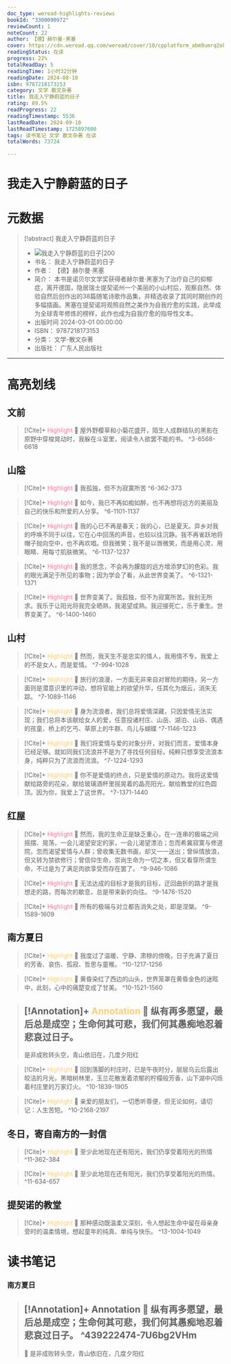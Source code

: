 ```yaml
---
doc_type: weread-highlights-reviews
bookId: "3300090972"
reviewCount: 1
noteCount: 22
author: 【德】赫尔曼·黑塞
cover: https://cdn.weread.qq.com/weread/cover/10/cpplatform_abm9umrq2okc9893no5hly/t7_cpplatform_abm9umrq2okc9893no5hly1710490217.jpg
readingStatus: 在读
progress: 22%
totalReadDay: 5
readingTime: 1小时32分钟
readingDate: 2024-08-10
isbn: 9787218173153
category: 文学 散文杂著
title: 我走入宁静蔚蓝的日子
rating: 89.5%
readProgress: 22
readingTimestamp: 5536
lastReadDate: 2024-09-10
lastReadTimestamp: 1725897600
tags: 读书笔记 文学 散文杂著 在读
totalWords: 73724

---
```


# 我走入宁静蔚蓝的日子

# 元数据
> [!abstract] 我走入宁静蔚蓝的日子
> - ![ 我走入宁静蔚蓝的日子|200](https://cdn.weread.qq.com/weread/cover/10/cpplatform_abm9umrq2okc9893no5hly/t7_cpplatform_abm9umrq2okc9893no5hly1710490217.jpg)
> - 书名： 我走入宁静蔚蓝的日子
> - 作者： 【德】赫尔曼·黑塞
> - 简介： 本书是诺贝尔文学奖获得者赫尔曼·黑塞为了治疗自己的抑郁症，离开德国，隐居瑞士提契诺州一个美丽的小山村后，观察自然、体验自然后创作出的38篇随笔诗歌作品集，并精选收录了其同时期创作的多幅插画。黑塞在提契诺将观照自然之美作为自我疗愈的实践，此举成为全球青年修炼的榜样，此作也成为自我疗愈的指导性文本。
> - 出版时间 2024-03-01 00:00:00
> - ISBN： 9787218173153
> - 分类： 文学-散文杂著
> - 出版社： 广东人民出版社



---

# 高亮划线

## 文前

> [!Cite]+ <span style="color: #ff7898;">Highlight</span>
> 📌 屋外野樱草和小菊花盛开，陌生人成群结队的黑影在原野中穿梭晃动时，我躲在斗室里，阅读令人欲罢不能的书。
> ^3-6568-6618
## 山隘

> [!Cite]+ <span style="color: #ff7898;">Highlight</span>
> 📌 我孤独，但不为寂寞所苦
> ^6-362-373

> [!Cite]+ <span style="color: #ff7898;">Highlight</span>
> 📌 如今，我已不再如痴如醉，也不再想将远方的美丽及自己的快乐和所爱的人分享。
> ^6-1101-1137

> [!Cite]+ <span style="color: #ff7898;">Highlight</span>
> 📌 我的心已不再是春天；我的心，已是夏天。异乡对我的呼唤不同于以往，它在心中回荡的声音，也较以往沉静。我不再雀跃地将帽子抛向空中，也不再欢唱。但我微笑；我不是以唇微笑，而是用心灵、用眼睛、用每寸肌肤微笑。
> ^6-1137-1237

> [!Cite]+ <span style="color: #ff7898;">Highlight</span>
> 📌 我的思念，不会再为朦胧的远方增添梦幻的色彩。我的眼光满足于所见的事物；因为学会了看，从此世界变美了。
> ^6-1321-1371

> [!Cite]+ <span style="color: #ff7898;">Highlight</span>
> 📌 世界变美了。我孤独，但不为寂寞所苦。我别无所求。我乐于让阳光将我完全晒熟，我渴望成熟。我迎接死亡，乐于重生。世界变美了。
> ^6-1400-1460
## 山村

> [!Cite]+ <span style="color: #ffce78;">Highlight</span>
> 📌 然而，我天生不是忠实的情人，我用情不专。我爱上的不是女人，而是爱情。
> ^7-994-1028

> [!Cite]+ <span style="color: #ffce78;">Highlight</span>
> 📌 旅行的浪漫，一方面无非来自对冒险的期待，另一方面则是潜意识里的冲动，想将官能上的欲望升华，任其化为烟云，消失无踪。
> ^7-1089-1146

> [!Cite]+ <span style="color: #ffce78;">Highlight</span>
> 📌 身为流浪者，我们总将爱情深藏，只因爱情无法实现；我们总将本该献给女人的爱，任意投诸村庄、山岳、湖泊、山谷、偶遇的孩童、桥上的乞丐、草原上的牛群、鸟儿与蝴蝶
> ^7-1146-1223

> [!Cite]+ <span style="color: #ffce78;">Highlight</span>
> 📌 我们将爱情与爱的对象分开，对我们而言，爱情本身已经足够。就如同我们流浪并不是为了寻找任何目标，纯粹只想享受流浪本身，纯粹只为了流浪而流浪。
> ^7-1224-1293

> [!Cite]+ <span style="color: #ffce78;">Highlight</span>
> 📌 你不是爱情的终点，只是爱情的原动力。我将这爱情献给路旁的花朵，献给玻璃酒杯里摇晃着的晶亮阳光，献给教堂的红色圆顶。因为你，我爱上了这世界。
> ^7-1371-1440
## 红屋

> [!Cite]+ <span style="color: #ff7898;">Highlight</span>
> 📌 然而，我的生命正是缺乏重心，在一连串的极端之间摇摆、晃荡，一会儿渴望安定的家，一会儿渴望漂泊；忽而希冀寂寞与修道院，忽而渴望爱情与人群；曾收集无数书画，却又一一送出；曾纵情放浪，但又转为禁欲修行；曾信仰生命，崇尚生命为一切之本，但又看穿所谓生命，不过是为了满足肉欲享受而存在罢了。
> ^9-946-1086

> [!Cite]+ <span style="color: #ff7898;">Highlight</span>
> 📌 无法达成的目标才是我的目标，迂回曲折的路才是我想走的路，而每次的歇息，总是带来新的向往。
> ^9-1476-1520

> [!Cite]+ <span style="color: #ff7898;">Highlight</span>
> 📌 所有的极端与对立都告消失之处，即是涅槃。
> ^9-1589-1609
## 南方夏日

> [!Cite]+ <span style="color: #ffce78;">Highlight</span>
> 📌 我度过了温暖、宁静、肃穆的傍晚，日子充满了夏日的芳香、哀伤、孤寂、哲思与童稚。
> ^10-1217-1256

> [!Cite]+ <span style="color: #ffce78;">Highlight</span>
> 📌 黄昏染红了西边的山头，世界笼罩在黄昏金色的迷眩中，此刻，心中的痛楚变成了甘美。
> ^10-1521-1560

> [!Annotation]+ <span style="color: #ffce78;">Annotation</span>
> 📌 纵有再多愿望，最后总是成空；生命何其可悲，我们何其愚痴地忍着悲哀过日子。
> ---
> 是非成败转头空，青山依旧在，几度夕阳红

> [!Cite]+ <span style="color: #ffce78;">Highlight</span>
> 📌 回到落脚的村庄时，已是午夜时分，层层乌云后露出皎洁的月光，黑暗树林里，玉兰花散发着浓郁的柠檬般芳香，山下湖中闪烁着村庄里的万家灯火。
> ^10-1839-1905

> [!Cite]+ <span style="color: #ffce78;">Highlight</span>
> 📌 亲爱的朋友们，一切悉听尊便，但无论如何，请切记：人生苦短。
> ^10-2168-2197
## 冬日，寄自南方的一封信

> [!Cite]+ <span style="color: #ffce78;">Highlight</span>
> 📌 至少此地现在还有阳光，我们仍享受着阳光的热情
> ^11-362-384

> [!Cite]+ <span style="color: #ffce78;">Highlight</span>
> 📌 至少此地现在还有阳光，我们仍享受着阳光的热情。
> ^11-634-657
## 提契诺的教堂

> [!Cite]+ <span style="color: #ffce78;">Highlight</span>
> 📌 那种感动既温柔又深刻，令人想起生命中留在母亲身旁时的温柔情境，想起童年的纯真、单纯与快乐。
> ^13-1004-1049
# 读书笔记

### 南方夏日

> [!Annotation]+ <span style="color: ;">Annotation</span>
> 📌 纵有再多愿望，最后总是成空；生命何其可悲，我们何其愚痴地忍着悲哀过日子。 
> ^439222474-7U6bg2VHm
> ---
> 💭 是非成败转头空，青山依旧在，几度夕阳红
